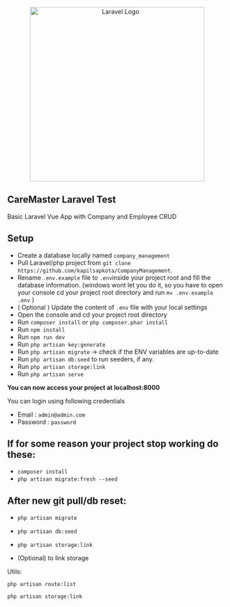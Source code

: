 <p align="center"><a href="https://laravel.com" target="_blank"><img src="https://raw.githubusercontent.com/laravel/art/master/logo-lockup/5%20SVG/2%20CMYK/1%20Full%20Color/laravel-logolockup-cmyk-red.svg" width="400" alt="Laravel Logo"></a></p>

## CareMaster Laravel Test

Basic Laravel Vue App with Company and Employee CRUD

## Setup
- Create a database locally named `company_management`
- Pull Laravel/php project from `git clone https://github.com/kapilsapkota/CompanyManagement`.
- Rename `.env.example` file to `.env`inside your project root and fill the database information.
  (windows wont let you do it, so you have to open your console cd your project root directory and run `mv .env.example .env` )
- ( Optional ) Update the content of `.env` file with your local settings
- Open the console and cd your project root directory
- Run `composer install` or ```php composer.phar install```
- Run `npm install`
- Run `npm run dev`
- Run `php artisan key:generate`
- Run `php artisan migrate` -> check if the ENV variables are up-to-date
- Run `php artisan db:seed` to run seeders, if any.
- Run `php artisan storage:link`
- Run `php artisan serve`

**You can now access your project at localhost:8000**

You can login using following credentials

- Email : ``admin@admin.com``
- Password : ``password``

## If for some reason your project stop working do these:
- `composer install`
- `php artisan migrate:fresh --seed`


## After new git pull/db reset:
- `php artisan migrate`
- `php artisan db:seed`

- `php artisan storage:link`
- (Optional) to link storage

Utils:

`php artisan route:list`

`php artisan storage:link`
